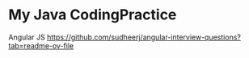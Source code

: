 # My Java CodingPractice #
Angular JS
https://github.com/sudheerj/angular-interview-questions?tab=readme-ov-file
